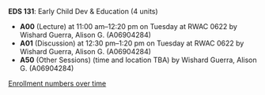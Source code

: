 **EDS 131**: Early Child Dev & Education (4 units)

- **A00** (Lecture) at 11:00 am–12:20 pm on Tuesday at RWAC 0622 by Wishard Guerra, Alison G. (A06904284)
- **A01** (Discussion) at 12:30 pm–1:20 pm on Tuesday at RWAC 0622 by Wishard Guerra, Alison G. (A06904284)
- **A50** (Other Sessions) (time and location TBA) by Wishard Guerra, Alison G. (A06904284)

[Enrollment numbers over time](./EDS131.tsv)
